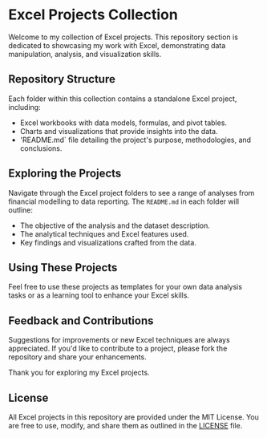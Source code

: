 # Excel Projects Collection

Welcome to my collection of Excel projects. This repository section is dedicated to showcasing my work with Excel, demonstrating data manipulation, analysis, and visualization skills.

## Repository Structure

Each folder within this collection contains a standalone Excel project, including:

- Excel workbooks with data models, formulas, and pivot tables.
- Charts and visualizations that provide insights into the data.
- 'README.md` file detailing the project's purpose, methodologies, and conclusions.

## Exploring the Projects

Navigate through the Excel project folders to see a range of analyses from financial modelling to data reporting. The `README.md` in each folder will outline:

- The objective of the analysis and the dataset description.
- The analytical techniques and Excel features used.
- Key findings and visualizations crafted from the data.

## Using These Projects

Feel free to use these projects as templates for your own data analysis tasks or as a learning tool to enhance your Excel skills.

## Feedback and Contributions

Suggestions for improvements or new Excel techniques are always appreciated. If you'd like to contribute to a project, please fork the repository and share your enhancements.

Thank you for exploring my Excel projects.

## License

All Excel projects in this repository are provided under the MIT License. You are free to use, modify, and share them as outlined in the [LICENSE](LICENSE.md) file.
